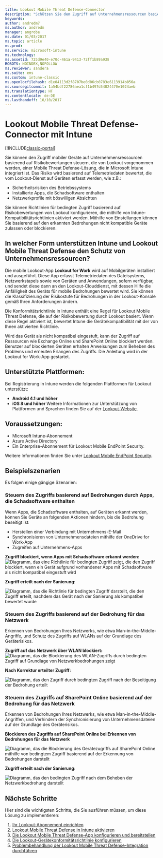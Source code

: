 ```yaml
---
title: Lookout Mobile Threat Defense-Connector
description: "Schützen Sie den Zugriff auf Unternehmensressourcen basierend auf dem Gerät, Netzwerk und Anwendungsrisiko mithilfe des Lookout Mobile Threat Defense-Connectors und Intune."
keywords: 
author: andredm7
ms.author: andredm
manager: angrobe
ms.date: 01/03/2017
ms.topic: article
ms.prod: 
ms.service: microsoft-intune
ms.technology: 
ms.assetid: 725d9e40-e70c-461a-9413-72ff1b89a938
ROBOTS: NOINDEX,NOFOLLOW
ms.reviewer: sandera
ms.suite: ems
ms.custom: intune-classic
ms.openlocfilehash: d1e04113d2f8707be0d06cb0783e6113914b856a
ms.sourcegitcommit: 1a54bdf22786aea1cf1b497d54024470e1024aeb
ms.translationtype: HT
ms.contentlocale: de-DE
ms.lasthandoff: 10/10/2017
---
```

# <a name="lookout-mobile-threat-defense-connector-with-intune"></a>Lookout Mobile Threat Defense-Connector mit Intune

[!INCLUDE[classic-portal](../includes/classic-portal.md)]

Sie können den Zugriff mobiler Geräte auf Unternehmensressourcen basierend auf Risikobewertungen steuern, die von Lookout vorgenommen werden, einer Mobile Threat Defense-Lösung, die in Microsoft Intune integriert ist. Das Risiko wird basierend auf Telemetriedaten bewertet, die vom Lookout-Dienst auf Geräten erfasst werden, wie z.B.:
- Sicherheitsrisiken des Betriebssystems
- Installierte Apps, die Schadsoftware enthalten
- Netzwerkprofile mit böswilligen Absichten

Sie können Richtlinien für bedingten Zugriff basierend auf Risikobewertungen von Lookout konfigurieren, die mithilfe von Intune-Kompatibilitätsrichtlinien aktiviert werden. Mithilfe von Einstellungen können Sie basierend auf den erkannten Bedrohungen nicht kompatible Geräte zulassen oder blockieren.

## <a name="how-do-intune-and-lookout-mobile-threat-defense-help-protect-company-resources"></a>In welcher Form unterstützen Intune und Lookout Mobile Threat Defense den Schutz von Unternehmensressourcen?
Die mobile Lookout-App **Lookout for Work** wird auf Mobilgeräten installiert und ausgeführt. Diese App erfasst Telemetriedaten des Dateisystems, Netzwerkstapels sowie von Geräten und Anwendungen, sofern verfügbar, und sendet diese dann an den Lookout-Clouddienst, mit dessen Hilfe die Anfälligkeit des Geräts für mobile Bedrohungen bewertet wird. Sie können die Klassifizierung der Risikostufe für Bedrohungen in der Lookout-Konsole gemäß Ihren Anforderungen ändern.  

Die Konformitätsrichtlinie in Intune enthält eine Regel für Lookout Mobile Threat Defense, die auf der Risikobewertung durch Lookout basiert. Wenn diese Regel aktiviert ist, bewertet Intune die Gerätekompatibilität mit der von Ihnen aktivierten Richtlinie.

Wird das Gerät als nicht kompatibel eingestuft, kann der Zugriff auf Ressourcen wie Exchange Online und SharePoint Online blockiert werden. Benutzer auf blockierten Geräten erhalten Anweisungen zum Beheben des Problems und erneuten Erlangen des Zugriffs. Die Anleitung wird in der Lookout for Work-App gestartet.

## <a name="supported-platforms"></a>Unterstützte Plattformen:
Bei Registrierung in Intune werden die folgenden Plattformen für Lookout unterstützt:
* **Android 4.1 und höher**
* **iOS 8 und höher** Weitere Informationen zur Unterstützung von Plattformen und Sprachen finden Sie auf der [Lookout-Website](https://personal.support.lookout.com/hc/articles/114094140253).

## <a name="prerequisites"></a>Voraussetzungen:
* Microsoft Intune-Abonnement
* Azure Active Directory
* Ein Enterprise-Abonnement für Lookout Mobile EndPoint Security.  

Weitere Informationen finden Sie unter [Lookout Mobile EndPoint Security](https://www.lookout.com/products/mobile-endpoint-security).

## <a name="sample-scenarios"></a>Beispielszenarien
Es folgen einige gängige Szenarien:

### <a name="control-access-based-on-threats-from-malicious-apps"></a>Steuern des Zugriffs basierend auf Bedrohungen durch Apps, die Schadsoftware enthalten
Wenn Apps, die Schadsoftware enthalten, auf Geräten erkannt werden, können Sie Geräte an folgenden Aktionen hindern, bis die Bedrohung beseitigt ist:
* Herstellen einer Verbindung mit Unternehmens-E-Mail
* Synchronisieren von Unternehmensdateien mithilfe der OneDrive for Work-App
* Zugreifen auf Unternehmens-Apps

**Zugriff blockiert, wenn Apps mit Schadsoftware erkannt werden:**
![Diagramm, das eine Richtlinie für bedingten Zugriff zeigt, die den Zugriff blockiert, wenn ein Gerät aufgrund vorhandener Apps mit Schadsoftware als nicht kompatibel eingestuft wird](../media/mtp/malicious-apps-blocked.png)

**Zugriff erteilt nach der Sanierung:**

![Diagramm, das die Richtlinie für bedingten Zugriff darstellt, die den Zugriff erteilt, nachdem das Gerät nach der Sanierung als kompatibel bewertet wurde](../media/mtp/malicious-apps-unblocked.png)

### <a name="control-access-based-on-threat-to-network"></a>Steuern des Zugriffs basierend auf der Bedrohung für das Netzwerk
Erkennen von Bedrohungen Ihres Netzwerks, wie etwa Man-in-the-Middle-Angriffe, und Schutz des Zugriffs auf WLANs auf der Grundlage des Geräterisikos.

**Zugriff auf das Netzwerk über WLAN blockiert:**
![Diagramm, das die Blockierung des WLAN-Zugriffs durch bedingten Zugriff auf Grundlage von Netzwerkbedrohungen zeigt](../media/mtp/network-wifi-blocked.png)

**Nach Korrektur erteilter Zugriff:**

![Diagramm, das den Zugriff durch bedingten Zugriff nach der Beseitigung der Bedrohung erteilt](../media/mtp/network-wifi-unblocked.png)
### <a name="control-access-to-sharepoint-online-based-on-threat-to-network"></a>Steuern des Zugriffs auf SharePoint Online basierend auf der Bedrohung für das Netzwerk

Erkennen von Bedrohungen Ihres Netzwerks, wie etwa Man-in-the-Middle-Angriffen, und Verhindern der Synchronisierung von Unternehmensdateien auf der Grundlage des Geräterisikos.

**Blockieren des Zugriffs auf SharePoint Online bei Erkennen von Bedrohungen für das Netzwerk**

![Diagramm, das die Blockierung des Gerätezugriffs auf SharePoint Online mithilfe von bedingtem Zugriff basierend auf der Erkennung von Bedrohungen darstellt](../media/mtp/network-spo-blocked.png)


**Zugriff erteilt nach der Sanierung:**

![Diagramm, das den bedingten Zugriff nach dem Beheben der Netzwerkbedrohung darstellt](../media/mtp/network-spo-unblocked.png)

## <a name="next-steps"></a>Nächste Schritte
Hier sind die wichtigsten Schritte, die Sie ausführen müssen, um diese Lösung zu implementieren:
1.  [Ihr Lookout-Abonnement einrichten](setup-your-lookout-mtd-subscription.md)
2.  [Lookout Mobile Threat Defense in Intune aktivieren](enable-lookout-mtd-connection.md)
3.  [Die Lookout Mobile Threat Defense-App konfigurieren und bereitstellen](configure-deploy-lookout-for-work-app.md)
4.  [Die Lookout-Gerätekonformitätsrichtlinie konfigurieren](create-lookout-device-compliance-policy.md)
5.  [Problembehandlung der Lookout Mobile Threat Defense-Integration durchführen](/intune-classic/troubleshoot/device-threat-protection-troubleshooting)
